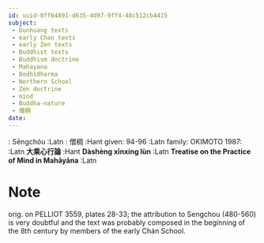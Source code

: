```yaml
---
id: uuid-8ff64891-d635-4d97-9ff4-48c512cb4415
subject: 
 - Dunhuang texts
 - early Chan texts
 - early Zen texts
 - Buddhist texts
 - Buddhism doctrine
 - Mahayana
 - Bodhidharma
 - Northern School
 - Zen doctrine
 - mind
 - Buddha-nature
 - 僧稠
date: 
---
```


: Sēngchóu :Latn
: 僧稠 :Hant
given: 94-96 :Latn
family: OKIMOTO 1987: :Latn
**大乘心行論** :Hant
**Dàshèng xīnxíng lùn** :Latn
**Treatise on the Practice of Mind in Mahāyāna** :Latn
# Note
orig. on PELLIOT 3559, plates 28-33; the attribution to Sengchou (480-560) is very doubtful and the text was probably composed in the beginning of the 8th century by members of the early Chán School.